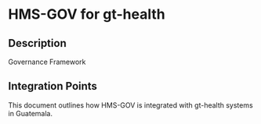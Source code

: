 # HMS-GOV for gt-health

## Description

Governance Framework

## Integration Points

This document outlines how HMS-GOV is integrated with gt-health systems in Guatemala.
